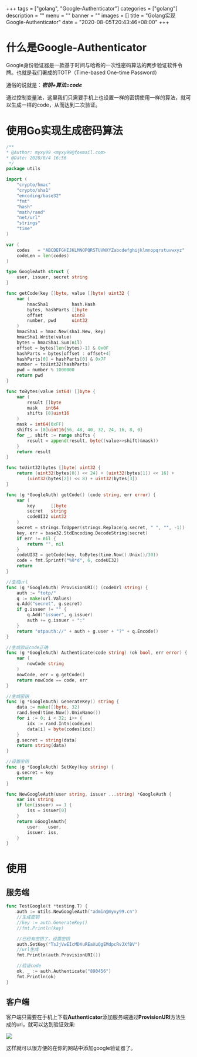 +++
tags = ["golang", "Google-Authenticator"]
categories = ["golang"]
description = ""
menu = ""
banner = ""
images = []
title = "Golang实现Google-Authenticator"
date = "2020-08-05T20:43:46+08:00"
+++


# 什么是Google-Authenticator

Google身份验证器是一款基于时间与哈希的一次性密码算法的两步验证软件令牌。也就是我们署成的TOTP（Time-based One-time Password）

通俗的说就是：***密钥+算法=code***

通过控制变量法，这里我们只需要手机上也设置一样的密钥使用一样的算法，就可以生成一样的code，从而达到二次验证。

# 使用Go实现生成密码算法

```go
/**
* @Author: myxy99 <myxy99@foxmail.com>
* @Date: 2020/8/4 16:56
 */
package utils

import (
	"crypto/hmac"
	"crypto/sha1"
	"encoding/base32"
	"fmt"
	"hash"
	"math/rand"
	"net/url"
	"strings"
	"time"
)

var (
	codes   = "ABCDEFGHIJKLMNOPQRSTUVWXYZabcdefghijklmnopqrstuvwxyz"
	codeLen = len(codes)
)

type GoogleAuth struct {
	user, issuer, secret string
}

func getCode(key []byte, value []byte) uint32 {
	var (
		hmacSha1         hash.Hash
		bytes, hashParts []byte
		offset           uint8
		number, pwd      uint32
	)
	hmacSha1 = hmac.New(sha1.New, key)
	hmacSha1.Write(value)
	bytes = hmacSha1.Sum(nil)
	offset = bytes[len(bytes)-1] & 0x0F
	hashParts = bytes[offset : offset+4]
	hashParts[0] = hashParts[0] & 0x7F
	number = toUint32(hashParts)
	pwd = number % 1000000
	return pwd
}

func toBytes(value int64) []byte {
	var (
		result []byte
		mask   int64
		shifts [8]uint16
	)
	mask = int64(0xFF)
	shifts = [8]uint16{56, 48, 40, 32, 24, 16, 8, 0}
	for _, shift := range shifts {
		result = append(result, byte((value>>shift)&mask))
	}
	return result
}

func toUint32(bytes []byte) uint32 {
	return (uint32(bytes[0]) << 24) + (uint32(bytes[1]) << 16) +
		(uint32(bytes[2]) << 8) + uint32(bytes[3])
}

func (g *GoogleAuth) getCode() (code string, err error) {
	var (
		key      []byte
		secret   string
		codeUI32 uint32
	)
	secret = strings.ToUpper(strings.Replace(g.secret, " ", "", -1))
	key, err = base32.StdEncoding.DecodeString(secret)
	if err != nil {
		return "", nil
	}
	codeUI32 = getCode(key, toBytes(time.Now().Unix()/30))
	code = fmt.Sprintf("%0*d", 6, codeUI32)
	return
}

//生成url
func (g *GoogleAuth) ProvisionURI() (codeUrl string) {
	auth := "totp/"
	q := make(url.Values)
	q.Add("secret", g.secret)
	if g.issuer != "" {
		q.Add("issuer", g.issuer)
		auth += g.issuer + ":"
	}
	return "otpauth://" + auth + g.user + "?" + q.Encode()
}

//生成验证code正确
func (g *GoogleAuth) Authenticate(code string) (ok bool, err error) {
	var (
		nowCode string
	)
	nowCode, err = g.getCode()
	return nowCode == code, err
}

//生成密钥
func (g *GoogleAuth) GenerateKey() string {
	data := make([]byte, 32)
	rand.Seed(time.Now().UnixNano())
	for i := 0; i < 32; i++ {
		idx := rand.Intn(codeLen)
		data[i] = byte(codes[idx])
	}
	g.secret = string(data)
	return string(data)
}

//设置密钥
func (g *GoogleAuth) SetKey(key string) {
	g.secret = key
	return
}

func NewGoogleAuth(user string, issuer ...string) *GoogleAuth {
	var iss string
	if len(issuer) == 1 {
		iss = issuer[0]
	}
	return &GoogleAuth{
		user:   user,
		issuer: iss,
	}
}

```

# 使用

## 服务端

```go
func TestGoogle(t *testing.T) {
	auth := utils.NewGoogleAuth("admin@myxy99.cn")
	//生成密钥
	//key := auth.GenerateKey()
	//fmt.Println(key)

	//已经有密钥了，设置密钥
	auth.SetKey("TsJjVwEIcMDXuREaXuQgEMdpcRvJXfBV")
	//url生成
	fmt.Println(auth.ProvisionURI())

	//验证code
	ok, _ := auth.Authenticate("890456")
	fmt.Println(ok)
}

```

## 客户端

客户端只需要在手机上下载**Authenticator**添加服务端通过**ProvisionURI**方法生成的url，就可以达到验证效果:

![](https://oss.myxy99.cn/images/2020/08/05/IMG_0610.PNG)


这样就可以很方便的在你的网站中添加google验证器了。